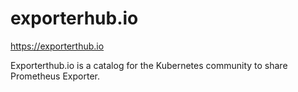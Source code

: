 # exporterhub.io

https://exporterthub.io


Exporterthub.io is a catalog for the Kubernetes community to share Prometheus Exporter. 